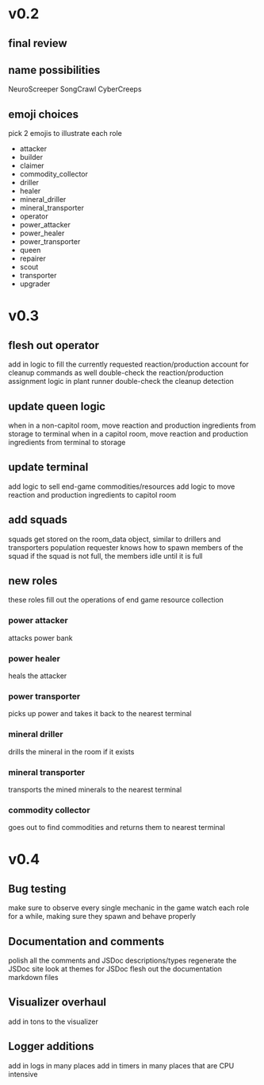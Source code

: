 # v0.2

## final review

## name possibilities
NeuroScreeper
SongCrawl
CyberCreeps

## emoji choices
pick 2 emojis to illustrate each role
 - attacker
 - builder
 - claimer
 - commodity_collector
 - driller
 - healer
 - mineral_driller
 - mineral_transporter
 - operator
 - power_attacker
 - power_healer
 - power_transporter
 - queen
 - repairer
 - scout
 - transporter
 - upgrader

# v0.3

## flesh out operator
add in logic to fill the currently requested reaction/production
account for cleanup commands as well
double-check the reaction/production assignment logic in plant runner
double-check the cleanup detection

## update queen logic
when in a non-capitol room, move reaction and production ingredients from storage to terminal
when in a capitol room, move reaction and production ingredients from terminal to storage

## update terminal
add logic to sell end-game commodities/resources
add logic to move reaction and production ingredients to capitol room

## add squads
squads get stored on the room_data object, similar to drillers and transporters
population requester knows how to spawn members of the squad
if the squad is not full, the members idle until it is full

## new roles
these roles fill out the operations of end game resource collection

### power attacker
attacks power bank

### power healer
heals the attacker

### power transporter
picks up power and takes it back to the nearest terminal

### mineral driller
drills the mineral in the room if it exists

### mineral transporter
transports the mined minerals to the nearest terminal

### commodity collector
goes out to find commodities and returns them to nearest terminal

# v0.4

## Bug testing
make sure to observe every single mechanic in the game
watch each role for a while, making sure they spawn and behave properly

## Documentation and comments
polish all the comments and JSDoc descriptions/types
regenerate the JSDoc site
look at themes for JSDoc
flesh out the documentation markdown files

## Visualizer overhaul
add in tons to the visualizer

## Logger additions
add in logs in many places
add in timers in many places that are CPU intensive
